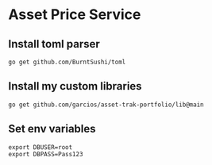 # Asset Price Service

## Install toml parser
```shell
go get github.com/BurntSushi/toml
```

## Install my custom libraries
```shell
go get github.com/garcios/asset-trak-portfolio/lib@main 
```

## Set env variables
```shell
export DBUSER=root
export DBPASS=Pass123
```